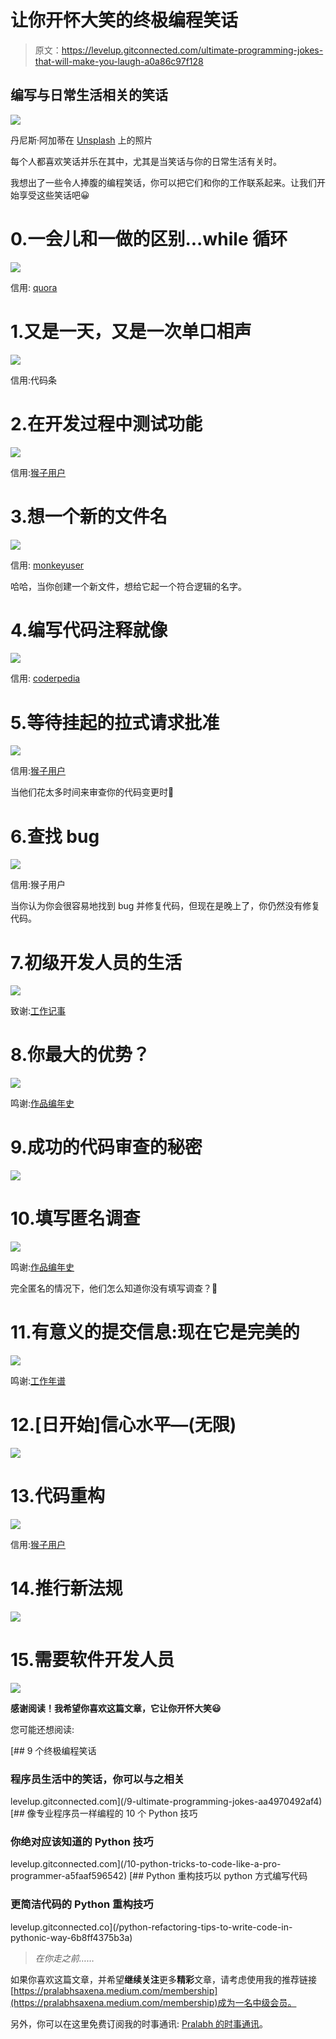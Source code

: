 # 让你开怀大笑的终极编程笑话

> 原文：<https://levelup.gitconnected.com/ultimate-programming-jokes-that-will-make-you-laugh-a0a86c97f128>

## 编写与日常生活相关的笑话

![](img/867f4cb566ddd7bb09c2f9aae5b86efd.png)

丹尼斯·阿加蒂在 [Unsplash](https://unsplash.com?utm_source=medium&utm_medium=referral) 上的照片

每个人都喜欢笑话并乐在其中，尤其是当笑话与你的日常生活有关时。

我想出了一些令人捧腹的编程笑话，你可以把它们和你的工作联系起来。让我们开始享受这些笑话吧😀

# 0.一会儿和一做的区别...while 循环

![](img/532bbea230db4d036aed9acd291253e3.png)

信用: [quora](https://www.quora.com/What-are-the-best-programming-comic-strips)

# 1.又是一天，又是一次单口相声

![](img/2b90b357955cfb06226c0064363b38de.png)

信用:代码条

# 2.在开发过程中测试功能

![](img/aff90186b18853600f4da549eee5b8fb.png)

信用:[猴子用户](https://www.monkeyuser.com/)

# 3.想一个新的文件名

![](img/384eff7b6c2cdd3614ffee78d1ba1cf3.png)

信用: [monkeyuser](https://www.monkeyuser.com/)

哈哈，当你创建一个新文件，想给它起一个符合逻辑的名字。

# 4.编写代码注释就像

![](img/70d4f5346574e94a13299cacd53f2b46.png)

信用: [coderpedia](https://www.thecoderpedia.com/)

# 5.等待挂起的拉式请求批准

![](img/4068c81145d23d90638d1952512d259e.png)

信用:[猴子用户](https://www.monkeyuser.com/)

当他们花太多时间来审查你的代码变更时😬

# 6.查找 bug

![](img/5dd837b590b8a0acfd4bc1d7bd336cc7.png)

信用:猴子用户

当你认为你会很容易地找到 bug 并修复代码，但现在是晚上了，你仍然没有修复代码。

# 7.初级开发人员的生活

![](img/ea534123bb51b67a6b09844938358896.png)

致谢:[工作记事](http://www.workchronicles.com)

# 8.你最大的优势？

![](img/76a247fa65b832b1043665dae665b280.png)

鸣谢:[作品编年史](http://www.workchronicles.com)

# 9.成功的代码审查的秘密

![](img/49ae9ee931ec2f9353a1880410df50f8.png)

# 10.填写匿名调查

![](img/92f283967afe2527e22eebdbea66abb6.png)

鸣谢:[作品编年史](http://www.workchronicles.com)

完全匿名的情况下，他们怎么知道你没有填写调查？🧐

# 11.有意义的提交信息:现在它是完美的

![](img/8e797fc4f382234548db4dc0db87de93.png)

鸣谢:[工作年谱](http://www.workchronicles.com)

# 12.[日开始]信心水平—(无限)

![](img/a8408deb84c5be08ee49533bc13883a0.png)

# 13.代码重构

![](img/8863b8b6b69adb2bb46d555d17529e56.png)

信用:[猴子用户](https://www.monkeyuser.com/)

# 14.推行新法规

![](img/7c231bbed960cf26fe3f9ee27eb7472b.png)

# 15.需要软件开发人员

![](img/52e209c6c64d679c7148236208397d18.png)

**感谢阅读！我希望你喜欢这篇文章，它让你开怀大笑😃**

您可能还想阅读:

[](/9-ultimate-programming-jokes-aa4970492af4) [## 9 个终极编程笑话

### 程序员生活中的笑话，你可以与之相关

levelup.gitconnected.com](/9-ultimate-programming-jokes-aa4970492af4) [](/10-python-tricks-to-code-like-a-pro-programmer-a5faaf596542) [## 像专业程序员一样编程的 10 个 Python 技巧

### 你绝对应该知道的 Python 技巧

levelup.gitconnected.com](/10-python-tricks-to-code-like-a-pro-programmer-a5faaf596542) [](/python-refactoring-tips-to-write-code-in-pythonic-way-6b8ff4375b3a) [## Python 重构技巧以 python 方式编写代码

### 更简洁代码的 Python 重构技巧

levelup.gitconnected.co](/python-refactoring-tips-to-write-code-in-pythonic-way-6b8ff4375b3a) 

> *在你走之前……*

如果你喜欢这篇文章，并希望**继续关注**更多**精彩**文章，请考虑使用我的推荐链接[https://pralabhsaxena.medium.com/membership](https://pralabhsaxena.medium.com/membership)成为一名中级会员。

另外，你可以在这里免费订阅我的时事通讯: [Pralabh 的时事通讯](https://pralabhsaxena.medium.com/subscribe)。